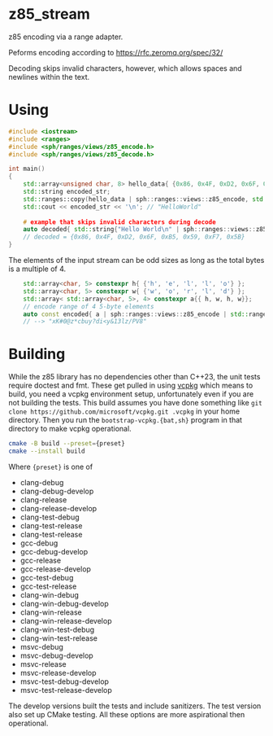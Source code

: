 # z85_stream
z85 encoding via a range adapter.

Peforms encoding according to https://rfc.zeromq.org/spec/32/

Decoding skips invalid characters, however, which allows spaces and newlines within the text.

# Using

```cpp
#include <iostream>
#include <ranges>
#include <sph/ranges/views/z85_encode.h>
#include <sph/ranges/views/z85_decode.h>

int main()
{
    std::array<unsigned char, 8> hello_data{ {0x86, 0x4F, 0xD2, 0x6F, 0xB5, 0x59, 0xF7, 0x5B} };
    std::string encoded_str;
    std::ranges::copy(hello_data | sph::ranges::views::z85_encode, std::back_inserter(encoded_str));
    std::cout << encoded_str << '\n'; // "HelloWorld"
    
    # example that skips invalid characters during decode
    auto decoded{ std::string{"Hello World\n" | sph::ranges::views::z85_decode | std::ranges::to<std::vector>() };
    // decoded = {0x86, 0x4F, 0xD2, 0x6F, 0xB5, 0x59, 0xF7, 0x5B}
}

```

The elements of the input stream can be odd sizes as long as the total bytes is a multiple of 4.

```cpp
    std::array<char, 5> constexpr h{ {'h', 'e', 'l', 'l', 'o'} };
    std::array<char, 5> constexpr w{ {'w', 'o', 'r', 'l', 'd'} };
    std::array< std::array<char, 5>, 4> constexpr a{{ h, w, h, w}};
    // encode range of 4 5-byte elements
    auto const encoded{ a | sph::ranges::views::z85_encode | std::ranges::to<std::vector>()};
    // --> "xK#0@z*cbuy?di<y&13lz/PV8"
```

# Building

While the z85 library has no dependencies other than C++23, the unit tests 
require doctest and fmt. These get pulled in using [vcpkg](https://vcpkg.io/en/)
which means to build, you need a vcpkg environment setup, unfortunately even if 
you are not building the tests. This build assumes you have done something like 
`git clone https://github.com/microsoft/vcpkg.git .vcpkg` in your home directory.
Then you run the `bootstrap-vcpkg.{bat,sh}` program in that directory to make
vcpkg operational.

```sh
cmake -B build --preset={preset}
cmake --install build 
```
Where `{preset}` is one of
 * clang-debug
 * clang-debug-develop
 * clang-release
 * clang-release-develop
 * clang-test-debug
 * clang-test-release
 * clang-test-release
 * gcc-debug
 * gcc-debug-develop
 * gcc-release
 * gcc-release-develop
 * gcc-test-debug
 * gcc-test-release
 * clang-win-debug
 * clang-win-debug-develop
 * clang-win-release
 * clang-win-release-develop
 * clang-win-test-debug
 * clang-win-test-release
 * msvc-debug
 * msvc-debug-develop
 * msvc-release
 * msvc-release-develop
 * msvc-test-debug-develop
 * msvc-test-release-develop

The develop versions built the tests and include sanitizers. The test version 
also set up CMake testing. All these options are more aspirational then 
operational.